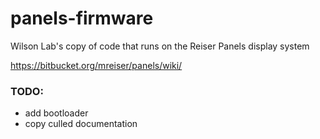 # panels-firmware
Wilson Lab's copy of code that runs on the Reiser Panels display system

https://bitbucket.org/mreiser/panels/wiki/

### TODO: 
- add bootloader
- copy culled documentation
